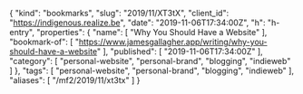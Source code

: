 {
  "kind": "bookmarks",
  "slug": "2019/11/XT3tX",
  "client_id": "https://indigenous.realize.be",
  "date": "2019-11-06T17:34:00Z",
  "h": "h-entry",
  "properties": {
    "name": [
      "Why You Should Have a Website"
    ],
    "bookmark-of": [
      "https://www.jamesgallagher.app/writing/why-you-should-have-a-website"
    ],
    "published": [
      "2019-11-06T17:34:00Z"
    ],
    "category": [
      "personal-website",
      "personal-brand",
      "blogging",
      "indieweb"
    ]
  },
  "tags": [
    "personal-website",
    "personal-brand",
    "blogging",
    "indieweb"
  ],
  "aliases": [
    "/mf2/2019/11/xt3tx"
  ]
}
